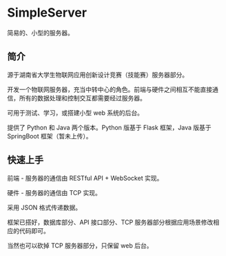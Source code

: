 # SimpleServer

简易的、小型的服务器。

## 简介

源于湖南省大学生物联网应用创新设计竞赛（技能赛）服务器部分。

开发一个物联网服务器，充当中转中心的角色。前端与硬件之间相互不能直接通信，所有的数据处理和控制交互都需要经过服务器。

可用于测试、学习，或搭建小型 web 系统的后台。

提供了 Python 和 Java 两个版本。Python 版基于 Flask 框架，Java 版基于 SpringBoot 框架（暂未上传）。

## 快速上手

前端 - 服务器的通信由 RESTful API + WebSocket 实现。

硬件 - 服务器的通信由 TCP 实现。

采用 JSON 格式传递数据。

框架已搭好，数据库部分、API 接口部分、TCP 服务器部分根据应用场景修改相应的代码即可。

当然也可以砍掉 TCP 服务器部分，只保留 web 后台。